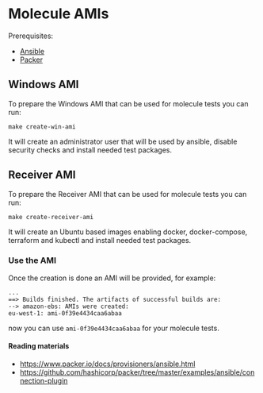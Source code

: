 # Molecule AMIs

Prerequisites:

* [Ansible](https://www.ansible.com/)
* [Packer](https://www.packer.io)

## Windows AMI

To prepare the Windows AMI that can be used for molecule tests you can run:

    make create-win-ami

It will create an administrator user that will be used by ansible, disable security checks and install needed test packages.

## Receiver AMI

To prepare the Receiver AMI that can be used for molecule tests you can run:

    make create-receiver-ami

It will create an Ubuntu based images enabling docker, docker-compose, terraform and kubectl and install needed test packages.

### Use the AMI

Once the creation is done an AMI will be provided, for example:

```
...
==> Builds finished. The artifacts of successful builds are:
--> amazon-ebs: AMIs were created:
eu-west-1: ami-0f39e4434caa6abaa
```

now you can use `ami-0f39e4434caa6abaa` for your molecule tests.

#### Reading materials

* https://www.packer.io/docs/provisioners/ansible.html
* https://github.com/hashicorp/packer/tree/master/examples/ansible/connection-plugin
